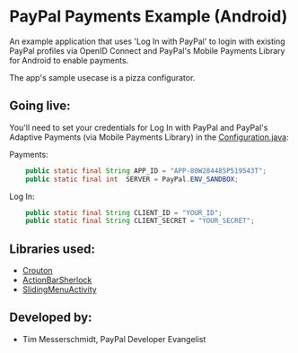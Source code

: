 PayPal Payments Example (Android)
================================
An example application that uses 'Log In with PayPal' to login with existing PayPal profiles via OpenID Connect and PayPal's Mobile Payments Library for Android to enable payments.

The app's sample usecase is a pizza configurator.

## Going live:
You'll need to set your credentials for Log In with PayPal and PayPal's Adaptive Payments (via Mobile Payments Library) in the [Configuration.java](src/com/paypal/example/android/mpl/Configuration.java): 

Payments:

```java
	public static final String APP_ID = "APP-80W284485P519543T";
	public static final int	 SERVER = PayPal.ENV_SANDBOX;
```

Log In:

```java
	public static final String CLIENT_ID = "YOUR_ID";
	public static final String CLIENT_SECRET = "YOUR_SECRET";
```

## Libraries used:
- [Crouton](https://github.com/keyboardsurfer/Crouton)
- [ActionBarSherlock](https://github.com/JakeWharton/ActionBarSherlock)
- [SlidingMenuActivity](https://github.com/jfeinstein10/SlidingMenu)

## Developed by:
- Tim Messerschmidt, PayPal Developer Evangelist